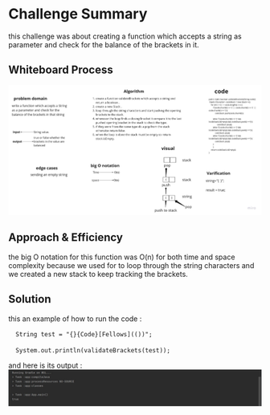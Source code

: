 # Challenge Summary
this challenge was about creating a function which accepts a string as parameter and check for the balance of the brackets in it.
## Whiteboard Process
![bracket](bracket.jpg)

## Approach & Efficiency
the big O notation for this function was O(n) for both time and space complexity because we used for to loop through the string characters and we created a new stack to keep tracking the brackets.

## Solution
this an example of how to run the code :

```
  String test = "{}{Code}[Fellows](())";

  System.out.println(validateBrackets(test));
```

and here is its output :
![output](out.jpg)

